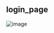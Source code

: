 ## login_page

![image](https://github.com/AadityaP1811/login_page-I/assets/94757097/bf9f3b65-c1e8-4b93-9bf8-ed0e1fcc87e2) 
